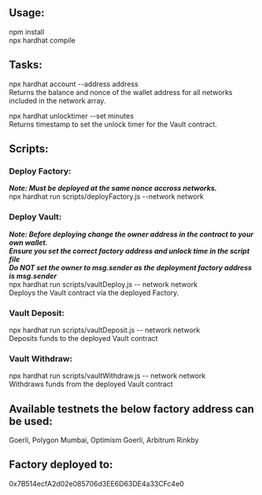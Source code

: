 ## Usage:
npm install<br />
npx hardhat compile

## Tasks:
npx hardhat account --address address<br />
Returns the balance and nonce of the wallet address for all networks included in the network array.

npx hardhat unlocktimer --set minutes<br />
Returns timestamp to set the unlock timer for the Vault contract.

## Scripts:
### Deploy Factory:
***Note: Must be deployed at the same nonce accross networks.***<br />
npx hardhat run scripts/deployFactory.js --network network

### Deploy Vault:
***Note: Before deploying change the owner address in the contract to your own wallet.***<br />
***Ensure you set the correct factory address and unlock time in the script file***<br />
***Do NOT set the owner to msg.sender as the deployment factory address is msg.sender***<br />
npx hardhat run scripts/vaultDeploy.js -- network network <br />
Deploys the Vault contract via the deployed Factory.

### Vault Deposit:
npx hardhat run scripts/vaultDeposit.js -- network network<br />
Deposits funds to the deployed Vault contract

### Vault Withdraw:
npx hardhat run scripts/vaultWithdraw.js -- network network<br />
Withdraws funds from the deployed Vault contract

## Available testnets the below factory address can be used: 
Goerli, Polygon Mumbai, Optimism Goerli, Arbitrum Rinkby 

## Factory deployed to: 
0x7B514ecfA2d02e085706d3EE6D63DE4a33CFc4e0

